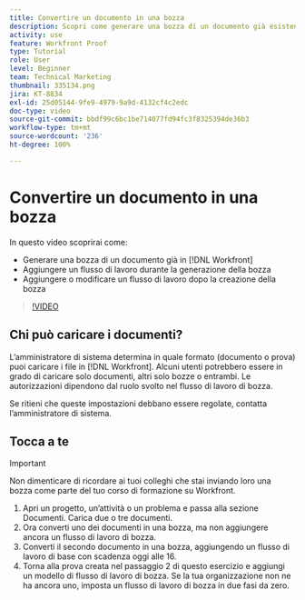 ```yaml
---
title: Convertire un documento in una bozza
description: Scopri come generare una bozza di un documento già esistente in  [!DNL  Workfront], aggiungere un flusso di lavoro a una bozza e aggiungere o modificare un flusso di lavoro dopo la creazione della bozza.
activity: use
feature: Workfront Proof
type: Tutorial
role: User
level: Beginner
team: Technical Marketing
thumbnail: 335134.png
jira: KT-8834
exl-id: 25d05144-9fe9-4979-9a9d-4132cf4c2edc
doc-type: video
source-git-commit: bbdf99c6bc1be714077fd94fc3f8325394de36b3
workflow-type: tm+mt
source-wordcount: '236'
ht-degree: 100%

---
```


# Convertire un documento in una bozza

In questo video scoprirai come:

* Generare una bozza di un documento già in [!DNL Workfront]
* Aggiungere un flusso di lavoro durante la generazione della bozza
* Aggiungere o modificare un flusso di lavoro dopo la creazione della bozza

>[!VIDEO](https://video.tv.adobe.com/v/3443476/?quality=12&learn=on&enablevpops=1&captions=ita)


## Chi può caricare i documenti?

L’amministratore di sistema determina in quale formato (documento o prova) puoi caricare i file in [!DNL Workfront]. Alcuni utenti potrebbero essere in grado di caricare solo documenti, altri solo bozze o entrambi. Le autorizzazioni dipendono dal ruolo svolto nel flusso di lavoro di bozza.

Se ritieni che queste impostazioni debbano essere regolate, contatta l’amministratore di sistema.

## Tocca a te

>[!IMPORTANT]
>
>Non dimenticare di ricordare ai tuoi colleghi che stai inviando loro una bozza come parte del tuo corso di formazione su Workfront.

1. Apri un progetto, un’attività o un problema e passa alla sezione Documenti. Carica due o tre documenti.
1. Ora converti uno dei documenti in una bozza, ma non aggiungere ancora un flusso di lavoro di bozza.
1. Converti il secondo documento in una bozza, aggiungendo un flusso di lavoro di base con scadenza oggi alle 16.
1. Torna alla prova creata nel passaggio 2 di questo esercizio e aggiungi un modello di flusso di lavoro di bozza. Se la tua organizzazione non ne ha ancora uno, imposta un flusso di lavoro di bozza in due fasi da zero.


<!--
###Learn more
* Generate a proof for a document
-->
